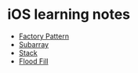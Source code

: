 # iOS learning notes

* [Factory Pattern](https://github.com/YIshihara11201/iOS/blob/main/Factory%20Pattern/FactoryPattern.md)
* [Subarray](https://github.com/YIshihara11201/iOSTips/blob/main/Subarray/Subarray.md)
* [Stack](https://github.com/YIshihara11201/iOSTips/blob/main/Stack/Stack.md)
* [Flood Fill](https://github.com/YIshihara11201/iOSTips/blob/main/Stack/Stack.md)
